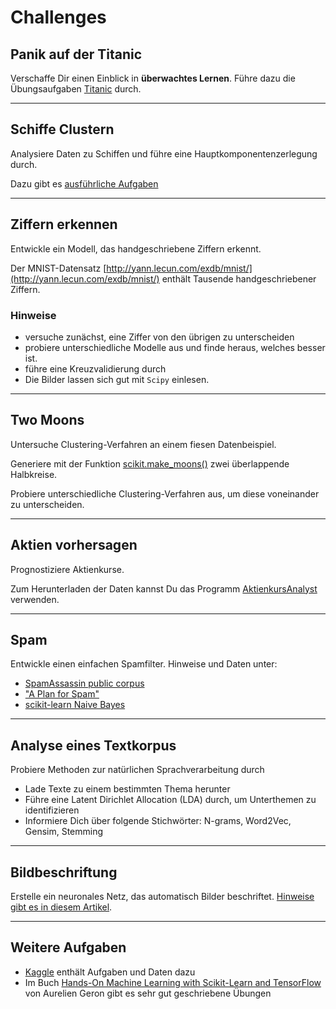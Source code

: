 
# Challenges

## Panik auf der Titanic

Verschaffe Dir einen Einblick in **überwachtes Lernen**. Führe dazu die Übungsaufgaben [Titanic](challenges/titanic/README.md) durch.

----

## Schiffe Clustern

Analysiere Daten zu Schiffen und führe eine Hauptkomponentenzerlegung durch.

Dazu gibt es [ausführliche Aufgaben](challenges/schiffe/README.md)

----

## Ziffern erkennen

Entwickle ein Modell, das handgeschriebene Ziffern erkennt.

Der MNIST-Datensatz [http://yann.lecun.com/exdb/mnist/](http://yann.lecun.com/exdb/mnist/) enthält Tausende handgeschriebener Ziffern. 

### Hinweise

* versuche zunächst, eine Ziffer von den übrigen zu unterscheiden
* probiere unterschiedliche Modelle aus und finde heraus, welches besser ist.
* führe eine Kreuzvalidierung durch
* Die Bilder lassen sich gut mit `Scipy` einlesen.

----

## Two Moons

Untersuche Clustering-Verfahren an einem fiesen Datenbeispiel.

Generiere mit der Funktion [scikit.make_moons()](http://scikit-learn.org/stable/modules/generated/sklearn.datasets.make_moons.html) zwei überlappende Halbkreise.

Probiere unterschiedliche Clustering-Verfahren aus, um diese voneinander zu unterscheiden.

----

## Aktien vorhersagen

Prognostiziere Aktienkurse.

Zum Herunterladen der Daten kannst Du das Programm [AktienkursAnalyst](https://github.com/krother/python_abv_zedat/tree/master/projekte_ss2017/AktienkursAnalyst_Jeremy_Tobias) verwenden.

----

## Spam

Entwickle einen einfachen Spamfilter. Hinweise und Daten unter:

* [SpamAssassin public corpus](https://spamassassin.apache.org/publiccorpus/)
* ["A Plan for Spam"](http://www.paulgraham.com/spam.html)
* [scikit-learn Naive Bayes](http://scikit-learn.org/stable/modules/naive_bayes.html)

----

## Analyse eines Textkorpus

Probiere Methoden zur natürlichen Sprachverarbeitung durch

* Lade Texte zu einem bestimmten Thema herunter
* Führe eine Latent Dirichlet Allocation (LDA) durch, um Unterthemen zu identifizieren
* Informiere Dich über folgende Stichwörter: N-grams, Word2Vec, Gensim, Stemming

----

## Bildbeschriftung

Erstelle ein neuronales Netz, das automatisch Bilder beschriftet. [Hinweise gibt es in diesem Artikel](https://www.oreilly.com/learning/caption-this-with-tensorflow).


----
## Weitere Aufgaben

* [Kaggle](https://www.kaggle.com/) enthält Aufgaben und Daten dazu
* Im Buch [Hands-On Machine Learning with Scikit-Learn and TensorFlow](http://shop.oreilly.com/product/0636920052289.do) von Aurelien Geron gibt es sehr gut geschriebene Übungen
